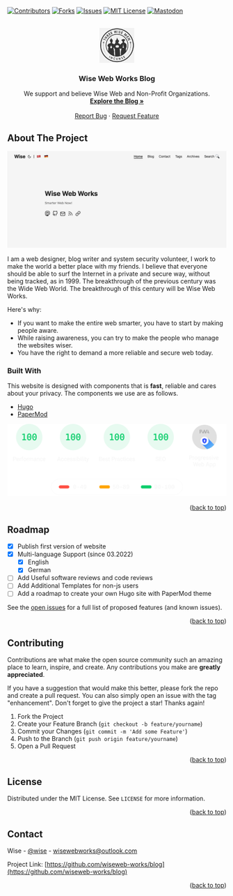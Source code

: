 <div id="top"></div>
<!--
*** Thanks for checking out the my README page. If you have a suggestion
*** that would make this better, please fork the repo and create a pull request
*** or simply open an issue with little explanation.
*** Don't forget to give the project a star!
*** Thanks again! Now go create something AMAZING! :D
-->

[![Contributors][contributors-shield]][contributors-url]
[![Forks][forks-shield]][forks-url]
[![Issues][issues-shield]][issues-url]
[![MIT License][license-shield]][license-url]
[![Mastodon][mastodon-shield]][mastodon-url]

<!-- PROJECT LOGO -->
<br />
<div align="center">
  <a href="https://github.com/wiseweb-works/blog">
    <img src="/static/images/wise-man-logo.png" alt="Logo" width="80" height="80">
  </a>

  <h3 align="center">Wise Web Works Blog</h3>

  <p align="center">
    We support and believe Wise Web and Non-Profit Organizations.
    <br />
    <a href="https://wiseweb.works"><strong>Explore the Blog »</strong></a>
    <br />
    <br />
    <a href="https://github.com/wiseweb-works/blog/issues">Report Bug</a>
    ·
    <a href="https://github.com/wiseweb-works/blog/issues">Request Feature</a>
  </p>
</div>


<!-- ABOUT THE PROJECT -->
## About The Project

[![Product Name Screen Shot][product-screenshot]](https://wiseweb.works)

I am a web designer, blog writer and system security volunteer, I work to make the world a better place with my friends. I believe that everyone should be able to surf the Internet in a private and secure way, without being tracked, as in 1999. The breakthrough of the previous century was the Wide Web World. The breakthrough of this century will be Wise Web Works.

Here's why:
* If you want to make the entire web smarter, you have to start by making people aware.
* While raising awareness, you can try to make the people who manage the websites wiser.
* You have the right to demand a more reliable and secure web today.

### Built With

This website is designed with components that is **fast**, reliable and cares about your privacy. The components we use are as follows.

* [Hugo](https://gohugo.io/)
* [PaperMod](https://github.com/adityatelange/hugo-PaperMod/)

[![Speed Test Results][speedtest-result]](https://pagespeed.web.dev/report?url=https%3A%2F%2Fwiseweb.works%2F)

<p align="right">(<a href="#top">back to top</a>)</p>

<!-- ROADMAP -->
## Roadmap

- [X] Publish first version of website
- [X] Multi-language Support (since 03.2022)
    - [X] English
    - [X] German
- [ ] Add Useful software reviews and code reviews
- [ ] Add Additional Templates for non-js users
- [ ] Add a roadmap to create your own Hugo site with PaperMod theme

See the [open issues](https://github.com/wiseweb-works/blog/issues) for a full list of proposed features (and known issues).

<p align="right">(<a href="#top">back to top</a>)</p>

<!-- CONTRIBUTING -->
## Contributing

Contributions are what make the open source community such an amazing place to learn, inspire, and create. Any contributions you make are **greatly appreciated**.

If you have a suggestion that would make this better, please fork the repo and create a pull request. You can also simply open an issue with the tag "enhancement".
Don't forget to give the project a star! Thanks again!

1. Fork the Project
2. Create your Feature Branch (`git checkout -b feature/yourname`)
3. Commit your Changes (`git commit -m 'Add some Feature'`)
4. Push to the Branch (`git push origin feature/yourname`)
5. Open a Pull Request

<p align="right">(<a href="#top">back to top</a>)</p>


<!-- LICENSE -->
## License

Distributed under the MIT License. See `LICENSE` for more information.

<p align="right">(<a href="#top">back to top</a>)</p>


<!-- CONTACT -->
## Contact

Wise - [@wise](https://fosstodon.org/@wise) - wisewebworks@outlook.com

Project Link: [https://github.com/wiseweb-works/blog](https://github.com/wiseweb-works/blog)

<p align="right">(<a href="#top">back to top</a>)</p>


<!-- MARKDOWN LINKS & IMAGES -->
<!-- https://www.markdownguide.org/basic-syntax/#reference-style-links -->
[contributors-shield]: https://img.shields.io/github/contributors/wiseweb-works/blog.svg?style=for-the-badge
[contributors-url]: https://github.com/wiseweb-works/blog/graphs/contributors
[forks-shield]: https://img.shields.io/github/forks/wiseweb-works/blog.svg?style=for-the-badge
[forks-url]: https://github.com/wiseweb-works/blog/network/members
[issues-shield]: https://img.shields.io/github/issues/wiseweb-works/blog.svg?style=for-the-badge
[issues-url]: https://github.com/wiseweb-works/blog/issues
[license-shield]: https://img.shields.io/github/license/wiseweb-works/blog.svg?style=for-the-badge
[license-url]: https://github.com/wiseweb-works/blog/blob/master/LICENSE.txt
[mastodon-shield]: https://img.shields.io/badge/-mastodon-black.svg?style=for-the-badge&logo=mastodon&colorB=555
[mastodon-url]: https://fosstodon.org/@wise
[product-screenshot]: /static/images/webpage-screenshot.png
[speedtest-result]: /static/images/speedtest.svg
